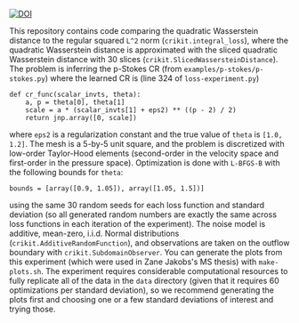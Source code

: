 [![DOI](https://zenodo.org/badge/352093813.svg)](https://zenodo.org/badge/latestdoi/352093813)

This repository contains code comparing the quadratic Wasserstein distance to the regular squared `L^2` norm (`crikit.integral_loss`), where the quadratic Wasserstein distance is approximated with the sliced quadratic Wasserstein distance with 30 slices (`crikit.SlicedWassersteinDistance`). The problem is inferring the p-Stokes CR (from `examples/p-stokes/p-stokes.py`) where the learned CR is (line 324 of `loss-experiment.py`)
```
def cr_func(scalar_invts, theta):
    a, p = theta[0], theta[1]
    scale = a * (scalar_invts[1] + eps2) ** ((p - 2) / 2)
    return jnp.array([0, scale])
```
where `eps2` is a regularization constant and the true value of `theta` is `[1.0, 1.2]`. The mesh is a 5-by-5 unit square, and the problem is discretized with low-order Taylor-Hood elements (second-order in the velocity space and first-order in the pressure space). Optimization is done with `L-BFGS-B` with the following bounds for `theta`:
```
bounds = [array([0.9, 1.05]), array([1.05, 1.5])]
```
using the same 30 random seeds for each loss function and standard deviation (so all generated random numbers are exactly the same across loss functions in each iteration of the experiment). The noise model is additive, mean-zero, i.i.d. Normal distributions (`crikit.AdditiveRandomFunction`), and observations are taken on the outflow boundary with `crikit.SubdomainObserver`. You can generate the plots from this experiment (which were used in Zane Jakobs's MS thesis) with `make-plots.sh`. The experiment requires considerable computational resources to fully replicate all of the data in the `data` directory (given that it requires 60 optimizations per standard deviation), so we recommend generating the plots first and choosing one or a few standard deviations of interest and trying those.
    
